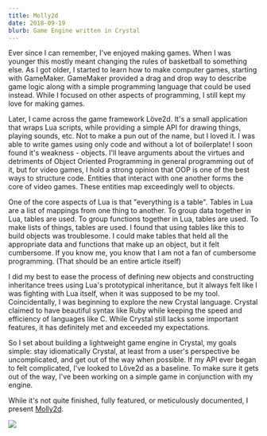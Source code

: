 ```yaml
---
title: Molly2d
date: 2018-09-19
blurb: Game Engine written in Crystal
---
```


Ever since I can remember, I've enjoyed making games. When I was younger this mostly meant changing the rules of basketball to something else. As I got older, I started to learn how to make computer games, starting with GameMaker. GameMaker provided a drag and drop way to describe game logic along with a simple programming language that could be used instead. While I focused on other aspects of programming, I still kept my love for making games.

Later, I came across the game framework Löve2d. It's a small application that wraps Lua scripts, while providing a simple API for drawing things, playing sounds, etc. Not to make a pun out of the name, but I loved it. I was able to write games using only code and without a lot of boilerplate! I soon found it's weakness - objects. I'll leave arguments about the virtues and detriments of Object Oriented Programming in general programming out of it, but for video games, I hold a strong opinion that OOP is one of the best ways to structure code. Entities that interact with one another forms the core of video games. These entities map exceedingly well to objects.

One of the core aspects of Lua is that "everything is a table". Tables in Lua are a list of mappings from one thing to another. To group data together in Lua, tables are used. To group functions together in Lua, tables are used. To make lists of things, tables are used. I found that using tables like this to build objects was troublesome. I could make tables that held all the appropriate data and functions that make up an object, but it felt cumbersome. If you know me, you know that I am not a fan of cumbersome programming. (That should be an entire article itself)

I did my best to ease the process of defining new objects and constructing inheritance trees using Lua's prototypical inheritance, but it always felt like I was fighting with Lua itself, when it was supposed to be my tool. Coincidentally, I was beginning to explore the new Crystal language. Crystal claimed to have beautiful syntax like Ruby while keeping the speed and efficiency of languages like C. While Crystal still lacks some important features, it has definitely met and exceeded my expectations.

So I set about building a lightweight game engine in Crystal, my goals simple:  stay idiomatically Crystal, at least from a user's perspective be uncomplicated, and get out of the way when possible. If my API ever began to felt complicated, I've looked to Löve2d as a baseline. To make sure it gets out of the way, I've been working on a simple game in conjunction with my engine.

While it's not quite finished, fully featured, or meticulously documented, I present [Molly2d](https://github.com/willamin/molly2d).

![](/images/blog/001/molly2d.png)

